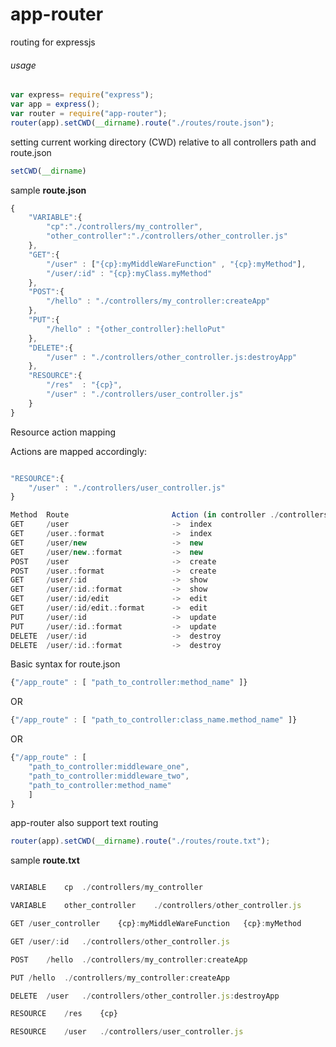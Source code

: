 app-router
==============

routing for expressjs

###### usage

```javascript
var express= require("express");
var app = express();
var router = require("app-router");
router(app).setCWD(__dirname).route("./routes/route.json");

```
setting current working directory (CWD) relative to all controllers path and route.json

```javascript
setCWD(__dirname)
```

sample <b> route.json </b>

```javascript
{
    "VARIABLE":{
        "cp":"./controllers/my_controller",
        "other_controller":"./controllers/other_controller.js"
    },
	"GET":{
		"/user" : ["{cp}:myMiddleWareFunction" , "{cp}:myMethod"],
		"/user/:id" : "{cp}:myClass.myMethod"
	},
	"POST":{
		"/hello" : "./controllers/my_controller:createApp"
	},
	"PUT":{
		"/hello" : "{other_controller}:helloPut"
	},
	"DELETE":{
		"/user" : "./controllers/other_controller.js:destroyApp"
	},
	"RESOURCE":{
		"/res" 	: "{cp}",
		"/user"	: "./controllers/user_controller.js"
	}
}

```
Resource action mapping

Actions are mapped accordingly:

```javascript

"RESOURCE":{
	"/user" : "./controllers/user_controller.js"
}

Method  Route                       Action (in controller ./controllers/user_controller.js)
GET     /user               		->  index
GET     /user.:format               ->  index
GET     /user/new                   ->  new
GET     /user/new.:format           ->  new
POST    /user                       ->  create
POST    /user.:format           	->  create
GET     /user/:id           		->  show
GET     /user/:id.:format       	->  show
GET     /user/:id/edit              ->  edit
GET     /user/:id/edit.:format      ->  edit
PUT     /user/:id                   ->  update
PUT     /user/:id.:format           ->  update
DELETE  /user/:id                   ->  destroy
DELETE  /user/:id.:format           ->  destroy

```
Basic syntax for route.json

```javascript
{"/app_route" : [ "path_to_controller:method_name" ]}
```
OR
```javascript
{"/app_route" : [ "path_to_controller:class_name.method_name" ]}
```
OR

```javascript
{"/app_route" : [
	"path_to_controller:middleware_one", 
	"path_to_controller:middleware_two", 
	"path_to_controller:method_name" 
	]
}
```

app-router also support text routing

```javascript
router(app).setCWD(__dirname).route("./routes/route.txt");

```

sample  <b> route.txt </b>

```javascript

VARIABLE	cp 	./controllers/my_controller

VARIABLE	other_controller	./controllers/other_controller.js

GET	/user_controller	{cp}:myMiddleWareFunction 	{cp}:myMethod

GET	/user/:id	./controllers/other_controller.js

POST	/hello	./controllers/my_controller:createApp

PUT	/hello	./controllers/my_controller:createApp

DELETE	/user 	./controllers/other_controller.js:destroyApp

RESOURCE	/res 	{cp}

RESOURCE	/user 	./controllers/user_controller.js


```

